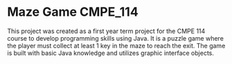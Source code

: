 # Maze Game CMPE_114

This project was created as a first year term project for the CMPE 114 course to develop programming skills using Java. It is a puzzle game where the player must collect at least 1 key in the maze to reach the exit. The game is built with basic Java knowledge and utilizes graphic interface objects.